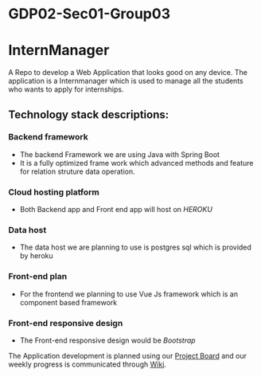 # GDP02-Sec01-Group03
# InternManager
A Repo to develop a  Web Application that looks good on any device. The application is a Internmanager which is used to manage all the students who wants to apply for internships.
## Technology stack descriptions:

### Backend framework 
- The backend Framework we are using Java with Spring Boot
- It is a fully optimized frame work which advanced methods and feature for relation struture data operation.

### Cloud hosting platform 
- Both Backend app and Front end app will host on *HEROKU*
### Data host 
- The data host we are planning to use is postgres sql which is provided by heroku
### Front-end plan 
- For the frontend  we planning to use Vue Js framework which is an component based framework
### Front-end responsive design 
- The Front-end responsive design would be *Bootstrap*

The Application development is planned using our [Project Board](https://github.com/vallapurapuramu/GDP02-Sec01-Group03-InternManager/projects/1?add_cards_query=is%3Aopen) and our weekly progress is communicated through [Wiki](https://github.com/vallapurapuramu/GDP02-Sec01-Group03-InternManager/wiki).
